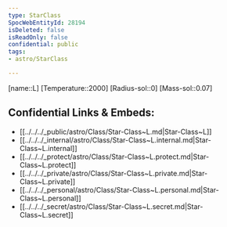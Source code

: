 ```yaml
---
type: StarClass
SpocWebEntityId: 28194
isDeleted: false
isReadOnly: false
confidential: public
tags:
- astro/StarClass

---
```

[name::L]
[Temperature::2000]
[Radius-sol::0]
[Mass-sol::0.07]




## Confidential Links & Embeds: 
- [[../../../_public/astro/Class/Star-Class~L.md|Star-Class~L]] 
- [[../../../_internal/astro/Class/Star-Class~L.internal.md|Star-Class~L.internal]] 
- [[../../../_protect/astro/Class/Star-Class~L.protect.md|Star-Class~L.protect]] 
- [[../../../_private/astro/Class/Star-Class~L.private.md|Star-Class~L.private]] 
- [[../../../_personal/astro/Class/Star-Class~L.personal.md|Star-Class~L.personal]] 
- [[../../../_secret/astro/Class/Star-Class~L.secret.md|Star-Class~L.secret]]

